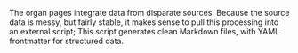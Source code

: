The organ pages integrate data from disparate sources.
Because the source data is messy, but fairly stable, it makes sense to pull this processing into an external script;
This script generates clean Markdown files, with YAML frontmatter for structured data.